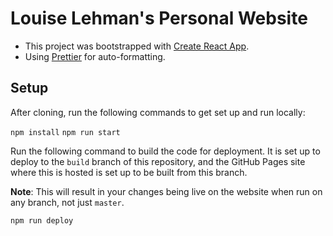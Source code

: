 # Louise Lehman's Personal Website

- This project was bootstrapped with [Create React App](https://github.com/facebook/create-react-app).
- Using [Prettier](https://prettier.io/) for auto-formatting.

## Setup

After cloning, run the following commands to get set up and run locally:

`npm install`
`npm run start`

Run the following command to build the code for deployment. It is set up to deploy to the `build` branch of this repository, and the GitHub Pages site where this is hosted is set up to be built from this branch.

**Note**: This will result in your changes being live on the website when run on any branch, not just `master`.

`npm run deploy`
